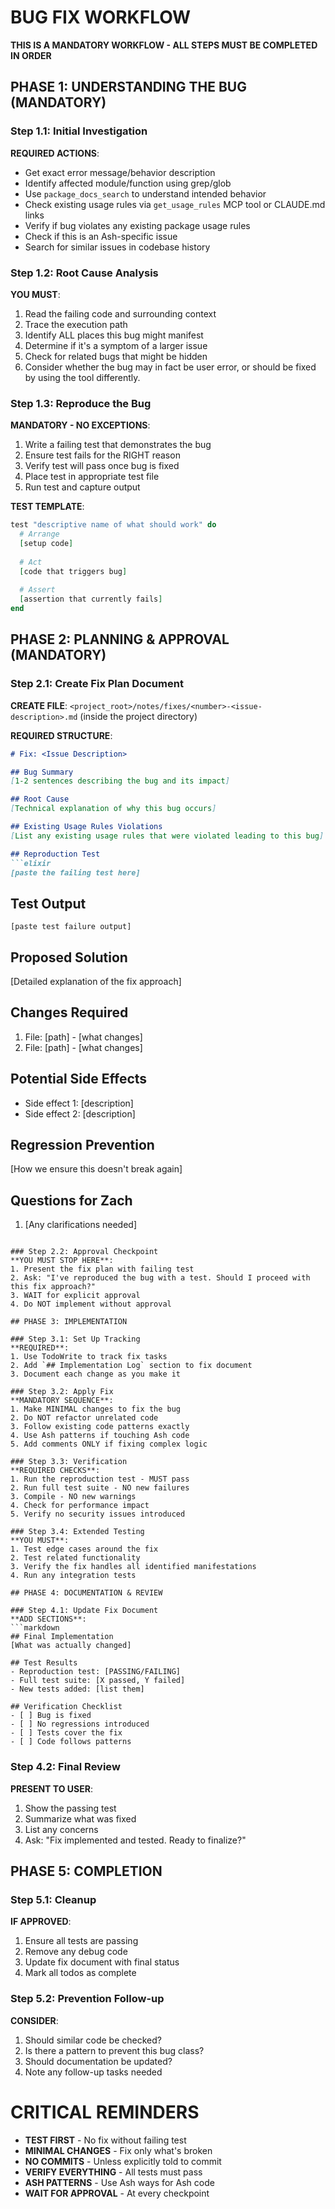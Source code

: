 # BUG FIX WORKFLOW

**THIS IS A MANDATORY WORKFLOW - ALL STEPS MUST BE COMPLETED IN ORDER**

## PHASE 1: UNDERSTANDING THE BUG (MANDATORY)

### Step 1.1: Initial Investigation
**REQUIRED ACTIONS**:
- Get exact error message/behavior description
- Identify affected module/function using grep/glob
- Use `package_docs_search` to understand intended behavior
- Check existing usage rules via `get_usage_rules` MCP tool or CLAUDE.md links
- Verify if bug violates any existing package usage rules
- Check if this is an Ash-specific issue
- Search for similar issues in codebase history

### Step 1.2: Root Cause Analysis
**YOU MUST**:
1. Read the failing code and surrounding context
2. Trace the execution path
3. Identify ALL places this bug might manifest
4. Determine if it's a symptom of a larger issue
5. Check for related bugs that might be hidden
6. Consider whether the bug may in fact be user error, or should be fixed by using the tool differently.

### Step 1.3: Reproduce the Bug
**MANDATORY - NO EXCEPTIONS**:
1. Write a failing test that demonstrates the bug
2. Ensure test fails for the RIGHT reason
3. Verify test will pass once bug is fixed
4. Place test in appropriate test file
5. Run test and capture output

**TEST TEMPLATE**:
```elixir
test "descriptive name of what should work" do
  # Arrange
  [setup code]
  
  # Act 
  [code that triggers bug]
  
  # Assert
  [assertion that currently fails]
end
```

## PHASE 2: PLANNING & APPROVAL (MANDATORY)

### Step 2.1: Create Fix Plan Document
**CREATE FILE**: `<project_root>/notes/fixes/<number>-<issue-description>.md` (inside the project directory)

**REQUIRED STRUCTURE**:
```markdown
# Fix: <Issue Description>

## Bug Summary
[1-2 sentences describing the bug and its impact]

## Root Cause
[Technical explanation of why this bug occurs]

## Existing Usage Rules Violations
[List any existing usage rules that were violated leading to this bug]

## Reproduction Test
```elixir
[paste the failing test here]
```

## Test Output
```
[paste test failure output]
```

## Proposed Solution
[Detailed explanation of the fix approach]

## Changes Required
1. File: [path] - [what changes]
2. File: [path] - [what changes]

## Potential Side Effects
- Side effect 1: [description]
- Side effect 2: [description]

## Regression Prevention
[How we ensure this doesn't break again]

## Questions for Zach
1. [Any clarifications needed]
```

### Step 2.2: Approval Checkpoint
**YOU MUST STOP HERE**:
1. Present the fix plan with failing test
2. Ask: "I've reproduced the bug with a test. Should I proceed with this fix approach?"
3. WAIT for explicit approval
4. Do NOT implement without approval

## PHASE 3: IMPLEMENTATION

### Step 3.1: Set Up Tracking
**REQUIRED**:
1. Use TodoWrite to track fix tasks
2. Add `## Implementation Log` section to fix document
3. Document each change as you make it

### Step 3.2: Apply Fix
**MANDATORY SEQUENCE**:
1. Make MINIMAL changes to fix the bug
2. Do NOT refactor unrelated code
3. Follow existing code patterns exactly
4. Use Ash patterns if touching Ash code
5. Add comments ONLY if fixing complex logic

### Step 3.3: Verification
**REQUIRED CHECKS**:
1. Run the reproduction test - MUST pass
2. Run full test suite - NO new failures
3. Compile - NO new warnings
4. Check for performance impact
5. Verify no security issues introduced

### Step 3.4: Extended Testing
**YOU MUST**:
1. Test edge cases around the fix
2. Test related functionality
3. Verify the fix handles all identified manifestations
4. Run any integration tests

## PHASE 4: DOCUMENTATION & REVIEW

### Step 4.1: Update Fix Document
**ADD SECTIONS**:
```markdown
## Final Implementation
[What was actually changed]

## Test Results
- Reproduction test: [PASSING/FAILING]
- Full test suite: [X passed, Y failed]
- New tests added: [list them]

## Verification Checklist
- [ ] Bug is fixed
- [ ] No regressions introduced  
- [ ] Tests cover the fix
- [ ] Code follows patterns
```

### Step 4.2: Final Review
**PRESENT TO USER**:
1. Show the passing test
2. Summarize what was fixed
3. List any concerns
4. Ask: "Fix implemented and tested. Ready to finalize?"

## PHASE 5: COMPLETION

### Step 5.1: Cleanup
**IF APPROVED**:
1. Ensure all tests are passing
2. Remove any debug code
3. Update fix document with final status
4. Mark all todos as complete

### Step 5.2: Prevention Follow-up
**CONSIDER**:
1. Should similar code be checked?
2. Is there a pattern to prevent this bug class?
3. Should documentation be updated?
4. Note any follow-up tasks needed

# CRITICAL REMINDERS

- **TEST FIRST** - No fix without failing test
- **MINIMAL CHANGES** - Fix only what's broken
- **NO COMMITS** - Unless explicitly told to commit
- **VERIFY EVERYTHING** - All tests must pass
- **ASH PATTERNS** - Use Ash ways for Ash code
- **WAIT FOR APPROVAL** - At every checkpoint
